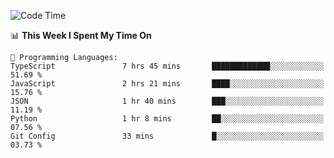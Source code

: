 <!--START_SECTION:waka-->
![Code Time](http://img.shields.io/badge/Code%20Time-1%2C052%20hrs%202%20mins-blue)

📊 **This Week I Spent My Time On** 

```text
💬 Programming Languages: 
TypeScript               7 hrs 45 mins       █████████████░░░░░░░░░░░░   51.69 % 
JavaScript               2 hrs 21 mins       ████░░░░░░░░░░░░░░░░░░░░░   15.76 % 
JSON                     1 hr 40 mins        ███░░░░░░░░░░░░░░░░░░░░░░   11.19 % 
Python                   1 hr 8 mins         ██░░░░░░░░░░░░░░░░░░░░░░░   07.56 % 
Git Config               33 mins             █░░░░░░░░░░░░░░░░░░░░░░░░   03.73 % 
```


<!--END_SECTION:waka-->
